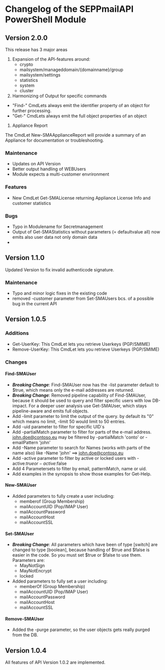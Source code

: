 # Changelog of the SEPPmailAPI PowerShell Module

## Version 2.0.0

This release has 3 major areas

1. Expansion of the API-features around:
   - crypto
   - mailsystem/manageddomain/{domainname}/group
   - mailsystem/settings
   - statistics
   - system
   - cluster
2. Harmonizing of Output for specific commands
   
- "Find-" CmdLets always emit the identifier property of an object for further processing.
- "Get-" CmdLets always emit the full object properties of an object
  
1. Appliance Report

The CmdLet New-SMAApplianceReport will provide a summary of an Appliance for documentation or troubleshooting.

### Maintenance

- Updates on API Version
- Better output handling of WEBUsers
- Module expects a multi-customer envrironment

### Features

- New CmdLet Get-SMALicense returning Appliance License Info and customer statistics

### Bugs

- Typo in Modulename for Secretmanagement
- Output of Get-SMAStatistics without parameters (= defaultvalue all) now emits also user data not only domain data
- 

## Version 1.1.0

Updated Version to fix invalid authenticode signature.

### Maintenance

- Typo and minor logic fixes in the existing code
- removed -customer parameter from Set-SMAUsers bcs. of a possible bug in the current API

## Version 1.0.5

### Additions

- Get-UserKey: This CmdLet lets you retrieve Userkeys (PGP/SMIME)
- Remove-UserKey: This CmdLet lets you retrieve Userkeys (PGP/SMIME)

### Changes

#### Find-SMAUser

- ***Breaking Change***: Find-SMAUser now has the -list parameter default to $true, which means only the e-mail addresses are returned.
- ***Breaking Change***: Removed pipeline capability of Find-SMAUser, because it should be used to query and filter specific users with low DB-impact. For a deeper user analysis use Get-SMAUser, which stays pipeline-aware and emits full objects.
- Add -limit parameter to limit the output of the query. by default its "0" which means no limit, -limit 50 would limit to 50 entries.
- Add -uid parameter to filter for specific UID´s
- Add -partialMatch parameter to filter for parts of the e-mail address. <john.doe@contoso.eu> may be filtered by -partialMatch 'conto' or -emailPattern 'john'
- Add -Name parameter to search for Names (works with parts of the name also) like -Name 'john' ==> <john.doe@contoso.eu>
- Add -active parameter to filter by active or locked users with -active:$true or -active:$false
- Add 4 Parametersets to filter by email, patternMatch, name or uid.
- Add examples in the synopsis to show those examples for Get-Help.

#### New-SMAUser

- Added parameters to fully create a user including:
  - memberof (Group Membership)
  - mailAccountUID (Pop/IMAP User)
  - mailAccountPassword
  - mailAccountHost
  - mailAccountSSL

#### Set-SMAUser

- ***Breaking Change***: All parameters which have been of type [switch] are changed to type [boolean], because handling of $true and $false is easier in the code. So you must set $true or $false to use them.  Parameters are:
  - MayNotSign
  - MayNotEncrypt
  - locked
- Added parameters to fully set a user including:
  - memberOf (Group Membership)
  - mailAccountUID (Pop/IMAP User)
  - mailAccountPassword
  - mailAccountHost
  - mailAccountSSL

#### Remove-SMAUser

- Added the -purge parameter, so the user objects gets really purged from the DB.

## Version 1.0.4

All features of API Version 1.0.2 are implemented.
